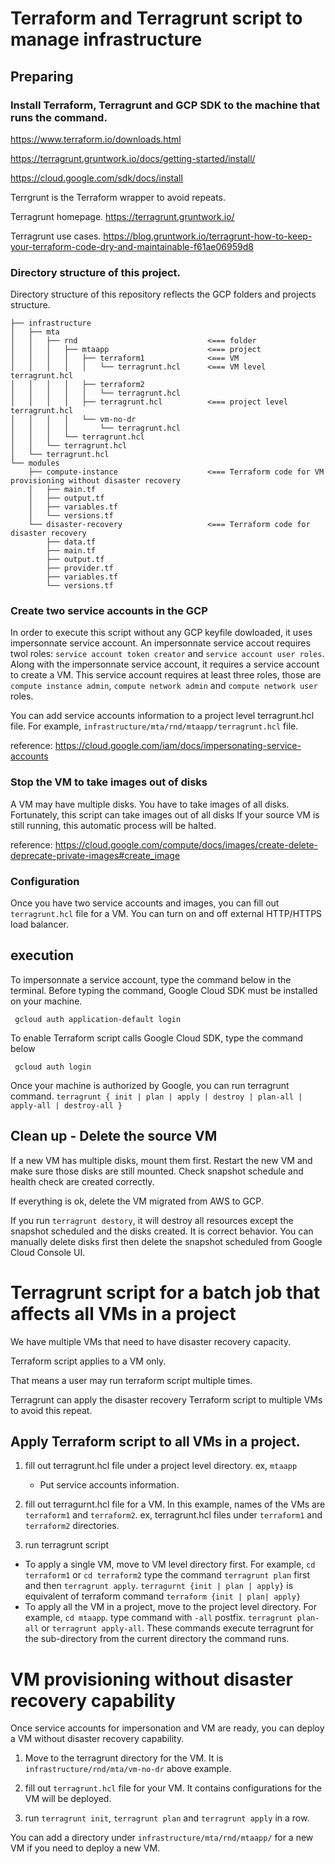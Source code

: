 # Terraform and Terragrunt script to manage infrastructure 

## Preparing
### Install Terraform, Terragrunt and GCP SDK to the machine that runs the command.

https://www.terraform.io/downloads.html

https://terragrunt.gruntwork.io/docs/getting-started/install/

https://cloud.google.com/sdk/docs/install

Terrgrunt is the Terraform wrapper to avoid repeats.

Terragrunt homepage. https://terragrunt.gruntwork.io/

Terragrunt use cases. https://blog.gruntwork.io/terragrunt-how-to-keep-your-terraform-code-dry-and-maintainable-f61ae06959d8

### Directory structure of this project.
Directory structure of this repository reflects the GCP folders and projects structure.
``` 
├── infrastructure
│   ├── mta
│   │   ├── rnd                             <=== folder 
│   │   │   ├── mtaapp                      <=== project 
│   │   │   │   ├── terraform1              <=== VM 
│   │   │   │   │   └── terragrunt.hcl      <=== VM level terragrunt.hcl
│   │   │   │   ├── terraform2
│   │   │   │   │   └── terragrunt.hcl
│   │   │   │   ├── terragrunt.hcl          <=== project level terragrunt.hcl
│   │   │   │   └── vm-no-dr
│   │   │   │       └── terragrunt.hcl
│   │   │   └── terragrunt.hcl
│   │   └── terragrunt.hcl
│   └── terragrunt.hcl
└── modules
    ├── compute-instance                    <=== Terraform code for VM provisioning without disaster recovery
    │   ├── main.tf
    │   ├── output.tf
    │   ├── variables.tf
    │   └── versions.tf
    └── disaster-recovery                   <=== Terraform code for disaster recovery
        ├── data.tf
        ├── main.tf
        ├── output.tf
        ├── provider.tf
        ├── variables.tf
        └── versions.tf
```
### Create two service accounts in the GCP
In order to execute this script without any GCP keyfile dowloaded, it uses 
impersonnate service account. 
An impersonnate service accout requires twol roles:
`service account token creator` and `service account user roles`.
Along with the impersonnate service account, it requires a service account to create a VM.
This service account requires at least three roles, those are `compute instance admin`, 
`compute network admin` and `compute network user` roles.

You can add service accounts information to a project level terragrunt.hcl file.
For example, `infrastructure/mta/rnd/mtaapp/terragrunt.hcl` file.

reference: https://cloud.google.com/iam/docs/impersonating-service-accounts

### Stop the VM to take images out of disks 

A VM may have multiple disks. 
You have to take images of all disks.
Fortunately, this script can take images out of all disks
If your source VM is still running, this automatic process will be halted.

reference: https://cloud.google.com/compute/docs/images/create-delete-deprecate-private-images#create_image

### Configuration
Once you have two service accounts and images, you can fill out `terragrunt.hcl` file for a VM.
You can turn on and off external HTTP/HTTPS load balancer. 

## execution
To impersonnate a service account, type the command below in the terminal.
Before typing the command, Google Cloud SDK must be installed on your machine.
``` 
 gcloud auth application-default login 
```

To enable Terraform script calls Google Cloud SDK, type the command below
``` 
 gcloud auth login
```

Once your machine is authorized by Google, you can run terragrunt command.
`terragrunt { init | plan | apply | destroy | plan-all | apply-all | destroy-all }`

## Clean up - Delete the source VM
If a new VM has multiple disks, mount them first.
Restart the new VM and make sure those disks are still mounted.
Check snapshot schedule and health check are created correctly.

If everything is ok, delete the VM migrated from AWS to GCP.

If you run `terragrunt destory`, it will destroy all resources except the snapshot scheduled and the disks created.
It is correct behavior. You can manually delete disks first then delete the snapshot scheduled from Google Cloud Console UI.

# Terragrunt script for a batch job that affects all VMs in a project

We have multiple VMs that need to have disaster recovery capacity. 

Terraform script applies to a VM only. 

That means a user may run terraform script multiple times. 

Terragrunt can apply the disaster recovery Terraform script to multiple VMs to avoid this repeat.

## Apply Terraform script to all VMs in a project.

1) fill out terragrunt.hcl file under a project level directory. ex, `mtaapp`
   - Put service accounts information.
    
1) fill out terragurnt.hcl file for a VM.
   In this example, names of the VMs are `terraform1` and `terraform2`.
   ex, terragrunt.hcl files under `terraform1` and `terraform2` directories. 

1) run terragrunt script 
- To apply a single VM, move to VM level directory first. For example, `cd terraform1` or `cd terraform2` 
  type the command `terragrunt plan` first and then `terragrunt apply`.
  `terragurnt {init | plan | apply}` is equivalent of terraform command `terraform {init | plan| apply}`
- To apply all the VM in a project, move to the project level directory. For example, `cd mtaapp`.
    type command with `-all` postfix. `terragrunt plan-all` or `terragrunt apply-all`. 
  These commands execute terragrunt for the sub-directory from the current directory the command runs.
  
# VM provisioning without disaster recovery capability

Once service accounts for impersonation and VM are ready, you can deploy a VM without disaster recovery capability.

1) Move to the terragrunt directory for the VM. It is `infrastructure/rnd/mta/vm-no-dr` above example.

2) fill out `terragrunt.hcl` file for your VM. It contains configurations for the VM will be deployed.

3) run `terragrunt init`, `terragrunt plan` and `terragrunt apply` in a row.

You can add a directory under `infrastructure/mta/rnd/mtaapp/` for a new VM if you need to deploy a new VM.